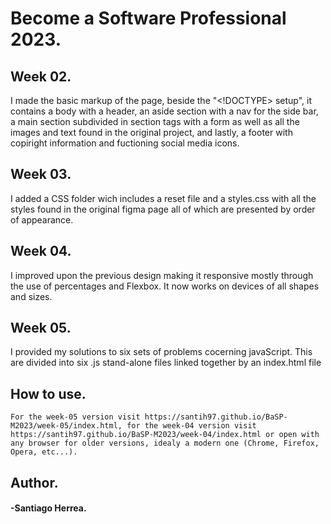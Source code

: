 # Become a Software Professional 2023.
## Week 02.
I made the basic markup of the page, beside the "<!DOCTYPE> setup", it contains a body with a header, an aside section with a nav for the side bar, a main section subdivided in section tags with a form as well as all the images and text found in the original project, and lastly, a footer with copiright information and fuctioning social media icons.
## Week 03.
I added a CSS folder wich includes a reset file and a styles.css with all the styles found in the original figma page all of which are presented by order of appearance.
## Week 04.
I improved upon the previous design making it responsive mostly through the use of percentages and Flexbox. It now works on devices of all shapes and sizes.
## Week 05.
I provided my solutions to six sets of problems cocerning javaScript. This are divided into six .js stand-alone files linked together by an index.html file
## How to use.
```
For the week-05 version visit https://santih97.github.io/BaSP-M2023/week-05/index.html, for the week-04 version visit https://santih97.github.io/BaSP-M2023/week-04/index.html or open with any browser for older versions, idealy a modern one (Chrome, Firefox, Opera, etc...).
```
## Author.
#### -Santiago Herrea.
